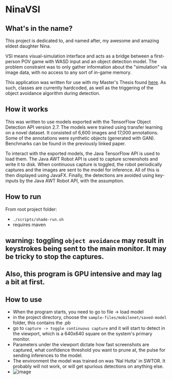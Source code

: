 # NinaVSI

## What's in the name?
 This project is dedicated to, and named after, my awesome and amazing eldest daughter Nina.

 VSI means visual-simulation interface and acts as a bridge between a first-person POV game with WASD input and an object detection model. The problem constraint was to only gather 
 information about the "simulation" via image data, with no access to any sort of in-game memory.

This application was written for use with my Master's Thesis found [here](https://epublications.marquette.edu/theses_open/737/).
As such, classes are currently hardcoded, as well as the triggering of the object avoidance algorithm during detection.

## How it works
This was written to use models exported with the TensorFlow Object Detection API version 2.7.
The models were trained using transfer learning on a novel dataset. It consisted of 6,600 images and 17,000 annotations.
Some of the annotations were synthetic objects (generated with GAN). Benchmarks can be found in the 
previously linked paper.

To interact with the exported models, the Java TensorFlow API is used to load them. The Java AWT Robot API
is used to capture screenshots and write it to disk. When continuous capture is toggled, the robot periodically
captures and the images are sent to the model for inference. All of this is then displayed using 
JavaFX. Finally, the detections are avoided using key-inputs by the Java AWT Robot API, with the 
assumption. 

## How to run
From root project folder:
-  `./scripts/shade-run.sh`
- requires maven

## warning: toggling `object avoidance` may result in keystrokes being sent to the main monitor. It may be tricky to stop the captures. 
## Also, this program is GPU intensive and may lag a bit at first. 

## How to use
- When the program starts, you need to go to file -> load model
- in the project directory, choose the `sample-files/mobilenet/saved-model` folder, this contains the .pb
- go to `capture -> toggle continuous capture` and it will start to detect in the viewport, which is a 640x640 square on the system's primary monitor.
- Parameters under the viewport dictate how fast screenshots are captured, what confidence threshold you want to prune at, the pulse for sending inferences to the model.
- The environment the model was trained on was 'Nal Hutta' in SWTOR. It probably will not work, or will get spurious detections on anything else. 
- ![image](https://github.com/phydesmith/NinaVSI/assets/31049044/268f1f55-63d4-4e59-8d02-b23cc5b85520)


 
